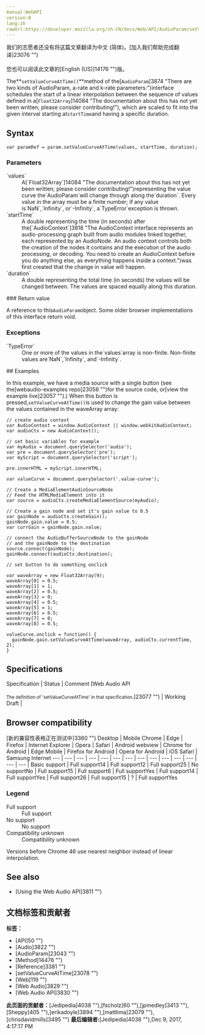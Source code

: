 ```yaml
---
manual:WebAPI
version:0
lang:zh
rawUrl:https://developer.mozilla.org/zh-CN/docs/Web/API/AudioParam/setValueCurveAtTime
---
```




<bdi>我们的志愿者还没有将这篇文章翻译为<bdi>中文 (简体)</bdi>。[加入我们帮助完成翻译]23076 "")<br></br>您也可以阅读此文章的[English (US)]14176 "")版。</bdi>






The**`setValueCurveAtTime()`**method of the[`AudioParam`]3874 "There are two kinds of AudioParam, a-rate and k-rate parameters:")interface schedules the start of a linear interpolation between the sequence of values defined in a[`Float32Array`]14084 "The documentation about this has not yet been written; please consider contributing!"), which are scaled to fit into the given interval starting at`startTime`and having a specific duration.


## Syntax<a name="Syntax"></a>

```
var paramRef = param.setValueCurveAtTime(values, startTime, duration);
```

### Parameters<a name="Parameters"></a>
<dl><dt id=''>`values`</dt><dd>A[`Float32Array`]14084 "The documentation about this has not yet been written; please consider contributing!")representing the value curve the`AudioParam`will change through along the`duration`. Every value in the array must be a finite number; if any value is`NaN`,`Infinity`, or`-Infinity`, a`TypeError`exception is thrown.</dd><dt id=''>`startTime`</dt><dd>A double representing the time (in seconds) after the[`AudioContext`]3818 "The AudioContext interface represents an audio-processing graph built from audio modules linked together, each represented by an AudioNode. An audio context controls both the creation of the nodes it contains and the execution of the audio processing, or decoding. You need to create an AudioContext before you do anything else, as everything happens inside a context.")was first created that the change in value will happen.</dd><dt id=''>`duration`</dt><dd>A double representing the total time (in seconds) the values will be changed between. The values are spaced equally along this duration.</dd></dl>
### Return value<a name="Return_value"></a>


A reference to this`AudioParam`object. Some older browser implementations of this interface return void.


### Exceptions<a name="Exceptions"></a>
<dl><dt id=''>`TypeError`</dt><dd>One or more of the values in the`values`array is non-finite. Non-finite values are`NaN`,`Infinity`, and`-Infinity`.</dd></dl>
## Examples<a name="Examples"></a>


In this example, we have a media source with a single button (see the[webaudio-examples repo]23056 "")for the source code, or[view the example live]23057 "").) When this button is pressed,`setValueCurveAtTime()`is used to change the gain value between the values contained in the waveArray array:


```
// create audio context
var AudioContext = window.AudioContext || window.webkitAudioContext;
var audioCtx = new AudioContext();

// set basic variables for example
var myAudio = document.querySelector('audio');
var pre = document.querySelector('pre');
var myScript = document.querySelector('script');

pre.innerHTML = myScript.innerHTML;

var valueCurve = document.querySelector('.value-curve');

// Create a MediaElementAudioSourceNode
// Feed the HTMLMediaElement into it
var source = audioCtx.createMediaElementSource(myAudio);

// Create a gain node and set it's gain value to 0.5
var gainNode = audioCtx.createGain();
gainNode.gain.value = 0.5;
var currGain = gainNode.gain.value;

// connect the AudioBufferSourceNode to the gainNode
// and the gainNode to the destination
source.connect(gainNode);
gainNode.connect(audioCtx.destination);

// set button to do something onclick

var waveArray = new Float32Array(9);
waveArray[0] = 0.5;
waveArray[1] = 1;
waveArray[2] = 0.5;
waveArray[3] = 0;
waveArray[4] = 0.5;
waveArray[5] = 1;
waveArray[6] = 0.5;
waveArray[7] = 0;
waveArray[8] = 0.5;

valueCurve.onclick = function() {
  gainNode.gain.setValueCurveAtTime(waveArray, audioCtx.currentTime, 2);
} 

```

## Specifications<a name="Specifications"></a>
<dl></dl>Specification | Status | Comment 
[Web Audio API<br></br><small>The definition of &#39;setValueCurveAtTime&#39; in that specification.</small>]23077 "") | Working Draft |  


## Browser compatibility<a name="Browser_compatibility"></a>
[新的兼容性表格正在测试中<i></i>]3360 "")
<abbr>Desktop<i></i></abbr> | <abbr>Mobile<i></i></abbr> 
<abbr>Chrome<i></i></abbr> | <abbr>Edge<i></i></abbr> | <abbr>Firefox<i></i></abbr> | <abbr>Internet Explorer<i></i></abbr> | <abbr>Opera<i></i></abbr> | <abbr>Safari<i></i></abbr> | <abbr>Android webview<i></i></abbr> | <abbr>Chrome for Android<i></i></abbr> | <abbr>Edge Mobile<i></i></abbr> | <abbr>Firefox for Android<i></i></abbr> | <abbr>Opera for Android<i></i></abbr> | <abbr>iOS Safari<i></i></abbr> | <abbr>Samsung Internet<i></i></abbr> 
 ---  |  ---  |  ---  |  ---  |  ---  |  ---  |  ---  |  ---  |  ---  |  ---  |  ---  |  ---  |  ---  |  ---  | 
Basic support | <abbr>Full support</abbr>14 | <abbr>Full support</abbr>12 | <abbr>Full support</abbr>25 | <abbr>No support</abbr>No | <abbr>Full support</abbr>15 | <abbr>Full support</abbr>6 | <abbr>Full support</abbr>Yes | <abbr>Full support</abbr>14 | <abbr>Full support</abbr>Yes | <abbr>Full support</abbr>26 | <abbr>Full support</abbr>15 | <abbr>?</abbr> | <abbr>Full support</abbr>Yes 


### Legend<a name="Legend"></a>
<dl><dt id=''><abbr>Full support</abbr></dt><dd>Full support</dd><dt id=''><abbr>No support</abbr></dt><dd>No support</dd><dt id=''><abbr>Compatibility unknown</abbr></dt><dd>Compatibility unknown</dd></dl>


Versions before Chrome 46 use nearest neighbor instead of linear interpolation.


## See also<a name="See_also"></a>

* [Using the Web Audio API]3811 "")



## 文档标签和贡献者
**标签：**
* [API]50 "")
* [Audio]3822 "")
* [AudioParam]23043 "")
* [Method]14476 "")
* [Reference]3381 "")
* [setValueCurveAtTime]23078 "")
* [Web]119 "")
* [Web Audio]3829 "")
* [Web Audio API]3830 "")

**此页面的贡献者：**[Jedipedia]4038 ""),[fscholz]60 ""),[jpmedley]3413 ""),[Sheppy]405 ""),[erikadoyle]3894 ""),[mattlima]23079 ""),[chrisdavidmills]3495 "")
**最后编辑者:**[Jedipedia]4038 ""),<time>Dec 9, 2017, 4:17:17 PM</time>


